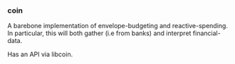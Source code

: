 ### coin

A barebone implementation of envelope-budgeting and reactive-spending. In
particular, this will both gather (i.e from banks) and interpret financial-data.

Has an API via libcoin.

